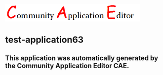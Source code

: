 ![CAE](https://github.com/CAE-Community-Application-Editor/application-test-application63/blob/master/img/logo.png)  

test-application63
===================


This application was automatically generated by the Community Application Editor CAE.  
---------------
